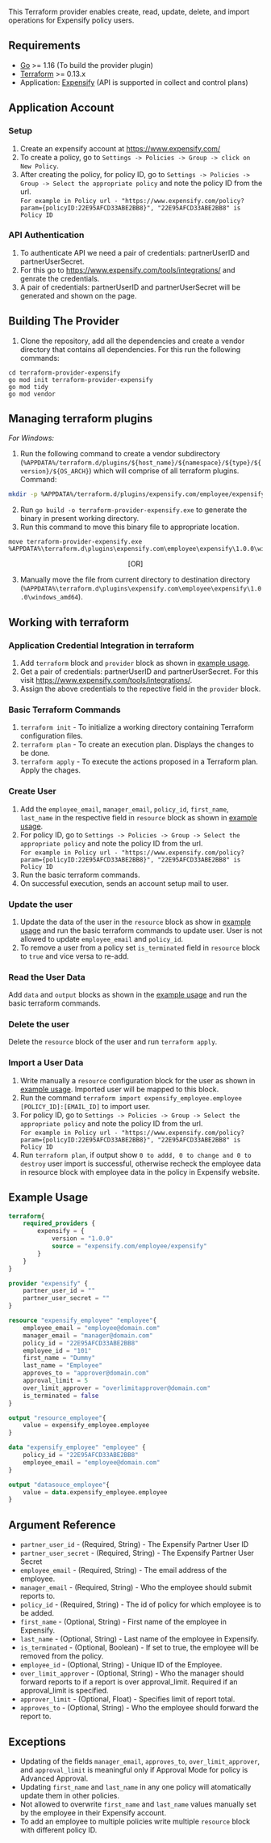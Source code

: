 This Terraform provider enables create, read, update, delete, and import operations for Expensify policy users.


## Requirements

* [Go](https://golang.org/doc/install) >= 1.16 (To build the provider plugin)<br>
* [Terraform](https://www.terraform.io/downloads.html) >= 0.13.x <br/>
* Application: [Expensify](https://www.expensify.com/) (API is supported in collect and control plans)


## Application Account

### Setup
1. Create an expensify account at https://www.expensify.com/<br>
2. To create a policy, go to `Settings -> Policies -> Group -> click on New Policy`.<br>
3. After creating the policy, for policy ID, go to `Settings -> Policies -> Group -> Select the appropriate policy` and note the policy ID from the url.<br>
   ```For example in Policy url - "https://www.expensify.com/policy?param={policyID:22E95AFCD33ABE2BB8}", "22E95AFCD33ABE2BB8" is Policy ID```

### API Authentication
1. To authenticate API we need a pair of credentials: partnerUserID and partnerUserSecret.<br>
2. For this go to https://www.expensify.com/tools/integrations/ and genrate the credentials.<br>
3. A pair of credentials: partnerUserID and partnerUserSecret will be generated and shown on the page.<br>


## Building The Provider
1. Clone the repository, add all the dependencies and create a vendor directory that contains all dependencies. For this run the following commands: <br>
```
cd terraform-provider-expensify
go mod init terraform-provider-expensify
go mod tidy
go mod vendor
```

## Managing terraform plugins
*For Windows:*
1. Run the following command to create a vendor subdirectory (`%APPDATA%/terraform.d/plugins/${host_name}/${namespace}/${type}/${version}/${OS_ARCH}`) which will comprise of all terraform plugins. <br> 
Command: 
```bash
mkdir -p %APPDATA%/terraform.d/plugins/expensify.com/employee/expensify/1.0.0/windows_amd64
```
2. Run `go build -o terraform-provider-expensify.exe` to generate the binary in present working directory. <br>
3. Run this command to move this binary file to appropriate location.
 ```
 move terraform-provider-expensify.exe %APPDATA%\terraform.d\plugins\expensify.com\employee\expensify\1.0.0\windows_amd64
 ``` 
 <p align="center">
 [OR]
 </p>
 
3. Manually move the file from current directory to destination directory (`%APPDATA%\terraform.d\plugins\expensify.com\employee\expensify\1.0.0\windows_amd64`).<br>


## Working with terraform

### Application Credential Integration in terraform
1. Add `terraform` block and `provider` block as shown in [example usage](#example-usage).
2. Get a pair of credentials: partnerUserID and partnerUserSecret. For this visit https://www.expensify.com/tools/integrations/.
3. Assign the above credentials to the repective field in the `provider` block.

### Basic Terraform Commands
1. `terraform init` - To initialize a working directory containing Terraform configuration files.
2. `terraform plan` - To create an execution plan. Displays the changes to be done.
3. `terraform apply` - To execute the actions proposed in a Terraform plan. Apply the chages.

### Create User
1. Add the `employee_email`, `manager_email`, `policy_id`, `first_name`, `last_name` in the respective field in `resource` block as shown in [example usage](#example-usage).
2. For policy ID, go to `Settings -> Policies -> Group -> Select the appropriate policy` and note the policy ID from the url.<br>
   ```For example in Policy url - "https://www.expensify.com/policy?param={policyID:22E95AFCD33ABE2BB8}", "22E95AFCD33ABE2BB8" is Policy ID```
3. Run the basic terraform commands.<br>
4. On successful execution, sends an account setup mail to user.<br>

### Update the user
1. Update the data of the user in the `resource` block as show in [example usage](#example-usage) and run the basic terraform commands to update user. 
   User is not allowed to update `employee_email` and `policy_id`.
2. To remove a user from a policy set `is_terminated` field in `resource` block to `true` and vice versa to re-add.

### Read the User Data
Add `data` and `output` blocks as shown in the [example usage](#example-usage) and run the basic terraform commands.

### Delete the user
Delete the `resource` block of the user and run `terraform apply`.

### Import a User Data
1. Write manually a `resource` configuration block for the user as shown in [example usage](#example-usage). Imported user will be mapped to this block.
2. Run the command `terraform import expensify_employee.employee [POLICY_ID]:[EMAIL_ID]` to import user.
3. For policy ID, go to `Settings -> Policies -> Group -> Select the appropriate policy` and note the policy ID from the url.<br>
   ```For example in Policy url - "https://www.expensify.com/policy?param={policyID:22E95AFCD33ABE2BB8}", "22E95AFCD33ABE2BB8" is Policy ID```
4. Run `terraform plan`, if output show `0 to addd, 0 to change and 0 to destroy` user import is successful, otherwise recheck the employee data in resource block with employee data in the policy in Expensify website. 


## Example Usage<a id="example-usage"></a>

```terraform
terraform{
    required_providers {
        expensify = {
            version = "1.0.0"
            source = "expensify.com/employee/expensify"
        }
    }
}

provider "expensify" {
    partner_user_id = ""
    partner_user_secret = "" 
}

resource "expensify_employee" "employee"{
    employee_email = "employee@domain.com"
    manager_email = "manager@domain.com"
    policy_id = "22E95AFCD33ABE2BB8"
    employee_id = "101"
    first_name = "Dummy"
    last_name = "Employee"
    approves_to = "approver@domain.com"
    approval_limit = 5
    over_limit_approver = "overlimitapprover@domain.com"
    is_terminated = false
}

output "resource_employee"{
    value = expensify_employee.employee
}

data "expensify_employee" "employee" {
    policy_id = "22E95AFCD33ABE2BB8"
    employee_email = "employee@domain.com" 
}

output "datasouce_employee"{
    value = data.expensify_employee.employee
}
```


## Argument Reference

* `partner_user_id`      - (Required, String)  - The Expensify Partner User ID
* `partner_user_secret`  - (Required, String)  - The Expensify Partner User Secret
* `employee_email`       - (Required, String)  - The email address of the employee.
* `manager_email`        - (Required, String)  - Who the employee should submit reports to.
* `policy_id`            - (Required, String)  - The id of policy for which employee is to be added.
* `first_name`           - (Optional, String)  - First name of the employee in Expensify. 
* `last_name`            - (Optional, String)  - Last name of the employee in Expensify. 
* `is_terminated`        - (Optional, Boolean) - If set to true, the employee will be removed from the policy.
* `employee_id`          - (Optional, String)  - Unique ID of the Employee.
* `over_limit_approver`  - (Optional, String)  - Who the manager should forward reports to if a report is over approval_limit. Required if an approval_limit is specified.
* `approver_limit`       - (Optional, Float)   - Specifies limit of report total.
* `approves_to`          - (Optional, String)  - Who the employee should forward the report to.


## Exceptions

* Updating of the fields `manager_email`, `approves_to`, `over_limit_approver`, and `approval_limit` is meaningful only if Approval Mode for policy is Advanced Approval.
* Updating `first_name` and `last_name` in any one policy will atomatically update them in other policies.
* Not allowed to overwrite `first_name` and `last_name` values manually set by the employee in their Expensify account.
* To add an employee to multiple policies write multiple `resource` block with different policy ID.
